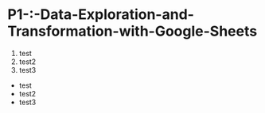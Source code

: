 # P1-:-Data-Exploration-and-Transformation-with-Google-Sheets

1. test
2. test2
3. test3

- test
- test2
- test3
